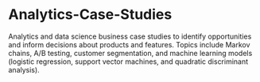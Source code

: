 # Analytics-Case-Studies
Analytics and data science business case studies to identify opportunities and inform decisions about products and features.  Topics include Markov chains, A/B testing, customer segmentation, and machine learning models (logistic regression, support vector machines, and quadratic discriminant analysis).

